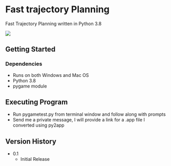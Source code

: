 # Fast trajectory Planning
Fast Trajectory Planning written in Python 3.8

![](https://github.com/Your_Repository_Name/Pygame.gif)

## Getting Started

### Dependencies
* Runs on both Windows and Mac OS
* Python 3.8
* pygame module

## Executing Program
* Run pygametest.py from terminal window and follow along with prompts
* Send me a private message, I will provide a link for a .app file I converted using py2app

## Version History

* 0.1
  * Initial Release
